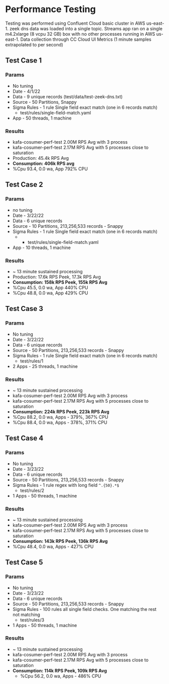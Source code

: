 # Performance Testing 

Testing was performed using Confluent Cloud basic cluster in AWS us-east-1.  zeek dns data was loaded into a single 
topic.  Streams app ran on a single m4.2xlarge (8 vcpu 32 GB) box with no other processes running in AWS 
us-east-1.  Data collection through CC Cloud UI Metrics (1 minute samples extrapolated to per second)

## Test Case 1

### Params

- No tuning
- Date - 4/1/22
- Data - 9 unique records (test/data/test-zeek-dns.txt)
- Source - 50 Partitions, Snappy
- Sigma Rules - 1 rule Single field exact match (one in 6 records match)
  - test/rules/single-field-match.yaml
- App - 50 threads, 1 machine

### Results

- kafa-cosumer-perf-test 2.00M RPS Avg with 3 process
- kafa-cosumer-perf-test 2.17M RPS Avg with 5 processes close to saturation
- Production: 45.4k RPS Avg
- **Consumption: 406k RPS avg**
- %Cpu 93.4, 0.0 wa, App 792% CPU

## Test Case 2

### Params

- no tuning
- Date - 3/22/22
- Data - 6 unique records
- Source - 10 Partitions, 213,256,533 records - Snappy
- Sigma Rules - 1 rule Single field exact match (one in 6 records match)
  - - test/rules/single-field-match.yaml
- App - 10 threads, 1 machine

### Results

- ~ 13 minute sustained processing
- Production: 17.6k RPS Peek, 17.3k RPS Avg
- **Consumption: 158k RPS Peek, 155k RPS Avg**
- %Cpu 45.5, 0.0 wa, App 440% CPU
- %Cpu 48.8, 0.0 wa, App 429% CPU

## Test Case 3

### Params

- No tuning
- Date - 3/22/22
- Data - 6 unique records
- Source - 50 Partitions, 213,256,533 records - Snappy
- Sigma Rules - 1 rule Single field exact match (one in 6 records match)
  - test/rules/1
- 2 Apps - 25 threads, 1 machine

### Results

- ~ 13 minute sustained processing
- kafa-cosumer-perf-test 2.00M RPS Avg with 3 process
- kafa-cosumer-perf-test 2.17M RPS Avg with 5 processes close to saturation
- **Consumption: 224k RPS Peek, 223k RPS Avg**
- %Cpu 88.2, 0.0 wa, Apps - 379%, 367% CPU
- %Cpu 88.4, 0.0 wa, Apps - 378%, 371% CPU

## Test Case 4

### Params

- No tuning
- Date - 3/23/22
- Data - 6 unique records
- Source - 50 Partitions, 213,256,533 records - Snappy
- Sigma Rules - 1 rule regex with long field `^.{50}.*$`
  - test/rules/2
- 1 Apps - 50 threads, 1 machine

### Results

- ~ 13 minute sustained processing
- kafa-cosumer-perf-test 2.00M RPS Avg with 3 process
- kafa-cosumer-perf-test 2.17M RPS Avg with 5 processes close to saturation
- **Consumption: 143k RPS Peek, 136k RPS Avg**
- %Cpu 48.4, 0.0 wa, Apps - 427% CPU

## Test Case 5

### Params

- No tuning
- Date - 3/23/22
- Data - 6 unique records
- Source - 50 Partitions, 213,256,533 records - Snappy
- Sigma Rules - 100 rules all single field checks.  One matching the rest not matching
  - test/rules/3
- 1 Apps - 50 threads, 1 machine

### Results

- ~ 13 minute sustained processing
- kafa-cosumer-perf-test 2.00M RPS Avg with 3 process
- kafa-cosumer-perf-test 2.17M RPS Avg with 5 processes close to saturation
- **Consumption: 114k RPS Peek, 109k RPS Avg**
  - %Cpu 56.2, 0.0 wa, Apps - 486% CPU
